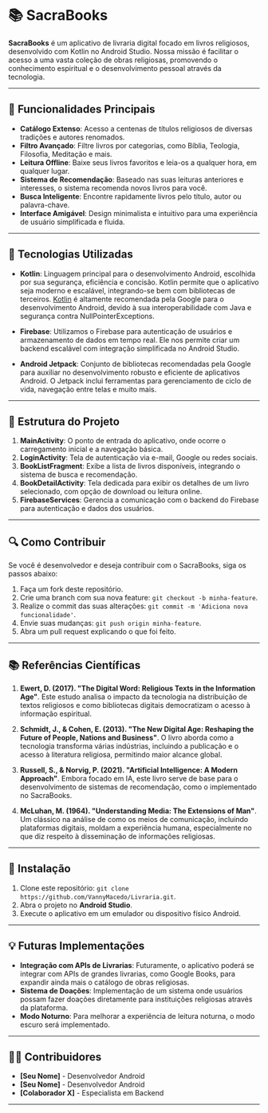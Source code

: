 

# 📚 SacraBooks

**SacraBooks** é um aplicativo de livraria digital focado em livros religiosos, desenvolvido com Kotlin no Android Studio. Nossa missão é facilitar o acesso a uma vasta coleção de obras religiosas, promovendo o conhecimento espiritual e o desenvolvimento pessoal através da tecnologia. 

---

## 🎯 Funcionalidades Principais

- **Catálogo Extenso**: Acesso a centenas de títulos religiosos de diversas tradições e autores renomados.
- **Filtro Avançado**: Filtre livros por categorias, como Bíblia, Teologia, Filosofia, Meditação e mais.
- **Leitura Offline**: Baixe seus livros favoritos e leia-os a qualquer hora, em qualquer lugar.
- **Sistema de Recomendação**: Baseado nas suas leituras anteriores e interesses, o sistema recomenda novos livros para você.
- **Busca Inteligente**: Encontre rapidamente livros pelo título, autor ou palavra-chave.
- **Interface Amigável**: Design minimalista e intuitivo para uma experiência de usuário simplificada e fluida.

---

## 🚀 Tecnologias Utilizadas

- **Kotlin**: Linguagem principal para o desenvolvimento Android, escolhida por sua segurança, eficiência e concisão. Kotlin permite que o aplicativo seja moderno e escalável, integrando-se bem com bibliotecas de terceiros. [Kotlin](https://kotlinlang.org/) é altamente recomendada pela Google para o desenvolvimento Android, devido à sua interoperabilidade com Java e segurança contra NullPointerExceptions.
  
- **Firebase**: Utilizamos o Firebase para autenticação de usuários e armazenamento de dados em tempo real. Ele nos permite criar um backend escalável com integração simplificada no Android Studio.

- **Android Jetpack**: Conjunto de bibliotecas recomendadas pela Google para auxiliar no desenvolvimento robusto e eficiente de aplicativos Android. O Jetpack inclui ferramentas para gerenciamento de ciclo de vida, navegação entre telas e muito mais.

---

## 📑 Estrutura do Projeto

1. **MainActivity**: O ponto de entrada do aplicativo, onde ocorre o carregamento inicial e a navegação básica.
2. **LoginActivity**: Tela de autenticação via e-mail, Google ou redes sociais.
3. **BookListFragment**: Exibe a lista de livros disponíveis, integrando o sistema de busca e recomendação.
4. **BookDetailActivity**: Tela dedicada para exibir os detalhes de um livro selecionado, com opção de download ou leitura online.
5. **FirebaseServices**: Gerencia a comunicação com o backend do Firebase para autenticação e dados dos usuários.

---

## 🔍 Como Contribuir

Se você é desenvolvedor e deseja contribuir com o SacraBooks, siga os passos abaixo:

1. Faça um fork deste repositório.
2. Crie uma branch com sua nova feature: `git checkout -b minha-feature`.
3. Realize o commit das suas alterações: `git commit -m 'Adiciona nova funcionalidade'`.
4. Envie suas mudanças: `git push origin minha-feature`.
5. Abra um pull request explicando o que foi feito.

---

## 📚 Referências Científicas

1. **Ewert, D. (2017). "The Digital Word: Religious Texts in the Information Age"**. Este estudo analisa o impacto da tecnologia na distribuição de textos religiosos e como bibliotecas digitais democratizam o acesso à informação espiritual.

2. **Schmidt, J., & Cohen, E. (2013). "The New Digital Age: Reshaping the Future of People, Nations and Business"**. O livro aborda como a tecnologia transforma várias indústrias, incluindo a publicação e o acesso à literatura religiosa, permitindo maior alcance global.

3. **Russell, S., & Norvig, P. (2021). "Artificial Intelligence: A Modern Approach"**. Embora focado em IA, este livro serve de base para o desenvolvimento de sistemas de recomendação, como o implementado no SacraBooks.

4. **McLuhan, M. (1964). "Understanding Media: The Extensions of Man"**. Um clássico na análise de como os meios de comunicação, incluindo plataformas digitais, moldam a experiência humana, especialmente no que diz respeito à disseminação de informações religiosas.

---

## 📲 Instalação

1. Clone este repositório: `git clone https://github.com/VannyMacedo/Livraria.git`.
2. Abra o projeto no **Android Studio**.
3. Execute o aplicativo em um emulador ou dispositivo físico Android.

---

## 💡 Futuras Implementações

- **Integração com APIs de Livrarias**: Futuramente, o aplicativo poderá se integrar com APIs de grandes livrarias, como Google Books, para expandir ainda mais o catálogo de obras religiosas.
- **Sistema de Doações**: Implementação de um sistema onde usuários possam fazer doações diretamente para instituições religiosas através da plataforma.
- **Modo Noturno**: Para melhorar a experiência de leitura noturna, o modo escuro será implementado.

---

## 🧑‍💻 Contribuidores

- **[Seu Nome]** - Desenvolvedor Android
- **[Seu Nome]** - Desenvolvedor Android
- **[Colaborador X]** - Especialista em Backend 

---

